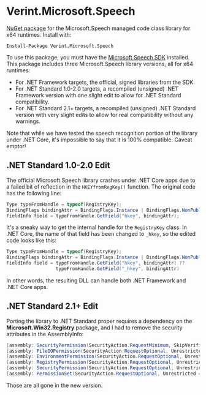 ﻿# Verint.Microsoft.Speech

[NuGet package](https://www.nuget.org/packages/verint.microsoft.speech.x64) for the Microsoft.Speech managed code class library for x64 runtimes. Install with:

```
Install-Package Verint.Microsoft.Speech
```

To use this package, you must have the [Microsoft Speech SDK](https://www.microsoft.com/en-us/download/details.aspx?id=27226) installed. This package includes three Microsoft.Speech library versions, all for x64 runtimes:

* For .NET Framework targets, the official, signed libraries from the SDK.
* For .NET Standard 1.0-2.0 targets, a recompiled (unsigned) .NET Framework version with one slight edit to allow for .NET Standard compatibility.
* For .NET Standard 2.1+ targets, a recompiled (unsigned) .NET Standard version with very slight edits to allow for real compatibility without any warnings.

Note that while we have tested the speech recognition portion of the library under .NET Core, it's impossible to say that it is 100% compatible. Caveat emptor!

## .NET Standard 1.0-2.0 Edit

The official Microsoft.Speech library crashes under .NET Core apps due to a failed bit of reflection in the `HKEYfromRegKey()` function.  The original code has the following line:

```cs
Type typeFromHandle = typeof(RegistryKey);
BindingFlags bindingAttr = BindingFlags.Instance | BindingFlags.NonPublic;
FieldInfo field = typeFromHandle.GetField("hkey", bindingAttr);
```

It's a sneaky way to get the internal handle for the `RegistryKey` class.  In .NET Core, the name of that field has been changed to `_hkey`, so the edited code looks like this:

```cs
Type typeFromHandle = typeof(RegistryKey);
BindingFlags bindingAttr = BindingFlags.Instance | BindingFlags.NonPublic;
FieldInfo field = typeFromHandle.GetField("hkey", bindingAttr) ??
                  typeFromHandle.GetField("_hkey", bindingAttr)
```

In other words, the resulting DLL can handle both .NET Framework and .NET Core apps.

## .NET Standard 2.1+ Edit

Porting the library to .NET Standard proper requires a dependency on the **Microsoft.Win32.Registry** package, and I had to remove the security attributes in the AssemblyInfo:

```cs
[assembly: SecurityPermission(SecurityAction.RequestMinimum, SkipVerification = true)]
[assembly: FileIOPermission(SecurityAction.RequestOptional, Unrestricted = true)]
[assembly: EnvironmentPermission(SecurityAction.RequestOptional, Unrestricted = true)]
[assembly: RegistryPermission(SecurityAction.RequestOptional, Unrestricted = true)]
[assembly: SecurityPermission(SecurityAction.RequestOptional, Unrestricted = true)]
[assembly: PermissionSet(SecurityAction.RequestOptional, Unrestricted = true)]
```

Those are all gone in the new version.
